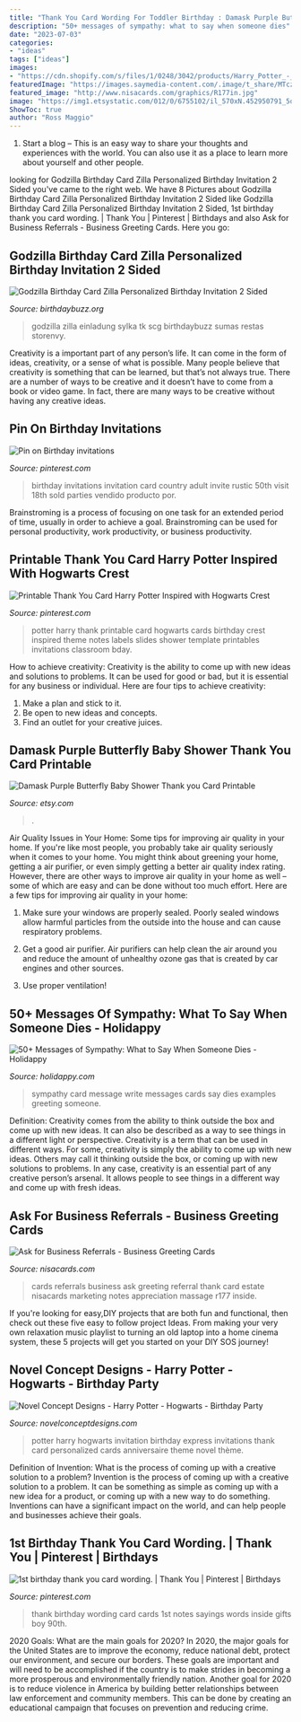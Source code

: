 ```yaml
---
title: "Thank You Card Wording For Toddler Birthday : Damask Purple Butterfly Baby Shower Thank You Card Printable"
description: "50+ messages of sympathy: what to say when someone dies"
date: "2023-07-03"
categories:
- "ideas"
tags: ["ideas"]
images:
- "https://cdn.shopify.com/s/files/1/0248/3042/products/Harry_Potter_-_Hogwarts_TicketPROMO_75f337d6-9381-4d36-9da9-cf897c676896_1024x1024.jpg?v=1530203029"
featuredImage: "https://images.saymedia-content.com/.image/t_share/MTczODk1MzM3MzAyMzAzODA4/what-to-write-in-a-sympathy-card-sympathy-card-message-examples.jpg"
featured_image: "http://www.nisacards.com/graphics/R177in.jpg"
image: "https://img1.etsystatic.com/012/0/6755102/il_570xN.452950791_5qeo.jpg"
ShowToc: true
author: "Ross Maggio"
---
```



1. Start a blog – This is an easy way to share your thoughts and experiences with the world. You can also use it as a place to learn more about yourself and other people.

	

		
looking for Godzilla Birthday Card Zilla Personalized Birthday Invitation 2 Sided you've came to the right web. We have 8 Pictures about Godzilla Birthday Card Zilla Personalized Birthday Invitation 2 Sided like Godzilla Birthday Card Zilla Personalized Birthday Invitation 2 Sided, 1st birthday thank you card wording. | Thank You | Pinterest | Birthdays and also Ask for Business Referrals - Business Greeting Cards. Here you go:
		
    
## Godzilla Birthday Card Zilla Personalized Birthday Invitation 2 Sided

<img loading=lazy src="https://www.birthdaybuzz.org/wp-content/uploads/2019/01/godzilla-birthday-card-zilla-personalized-birthday-invitation-2-sided-birthday-of-godzilla-birthday-card.jpg" onerror="this.onerror=null;this.src='https://tse3.mm.bing.net/th?id=OIP.-K-6K8ymUF3kaVVWi45algHaKO&amp;pid=15.1';" alt="Godzilla Birthday Card Zilla Personalized Birthday Invitation 2 Sided">

_Source: birthdaybuzz.org_

>godzilla zilla einladung sylka tk scg birthdaybuzz sumas restas storenvy. 

	

Creativity is a important part of any person’s life. It can come in the form of ideas, creativity, or a sense of what is possible. Many people believe that creativity is something that can be learned, but that’s not always true. There are a number of ways to be creative and it doesn’t have to come from a book or video game. In fact, there are many ways to be creative without having any creative ideas.

    
## Pin On Birthday Invitations

<img loading=lazy src="https://i.pinimg.com/originals/37/0b/69/370b69d87bec2d2c18237d1b639cc673.jpg" onerror="this.onerror=null;this.src='https://tse1.mm.bing.net/th?id=OIP.3fwyBCwa5xP2UR6zhHlsCgHaKX&amp;pid=15.1';" alt="Pin on Birthday invitations">

_Source: pinterest.com_

>birthday invitations invitation card country adult invite rustic 50th visit 18th sold parties vendido producto por. 

	

Brainstroming is a process of focusing on one task for an extended period of time, usually in order to achieve a goal. Brainstroming can be used for personal productivity, work productivity, or business productivity.

    
## Printable Thank You Card Harry Potter Inspired With Hogwarts Crest

<img loading=lazy src="https://i.pinimg.com/736x/95/75/25/957525181503961fd8aea70db0e356dc--printable-thank-you-cards-thank-you-notes.jpg" onerror="this.onerror=null;this.src='https://tse3.mm.bing.net/th?id=OIP.5c5SBCpO6wmqYf9zQNDIrQHaJQ&amp;pid=15.1';" alt="Printable Thank You Card Harry Potter Inspired with Hogwarts Crest">

_Source: pinterest.com_

>potter harry thank printable card hogwarts cards birthday crest inspired theme notes labels slides shower template printables invitations classroom bday. 

	

How to achieve creativity:
Creativity is the ability to come up with new ideas and solutions to problems. It can be used for good or bad, but it is essential for any business or individual. Here are four tips to achieve creativity:
1. Make a plan and stick to it.
2. Be open to new ideas and concepts.
3. Find an outlet for your creative juices.

    
## Damask Purple Butterfly Baby Shower Thank You Card Printable

<img loading=lazy src="https://img1.etsystatic.com/012/0/6755102/il_570xN.452950791_5qeo.jpg" onerror="this.onerror=null;this.src='https://tse4.mm.bing.net/th?id=OIP.1tF6nEJb4zPLfGeNo5XH7wHaE8&amp;pid=15.1';" alt="Damask Purple Butterfly Baby Shower Thank you Card Printable">

_Source: etsy.com_

>. 

	

Air Quality Issues in Your Home: Some tips for improving air quality in your home.
If you're like most people, you probably take air quality seriously when it comes to your home. You might think about greening your home, getting a air purifier, or even simply getting a better air quality index rating. However, there are other ways to improve air quality in your home as well – some of which are easy and can be done without too much effort. Here are a few tips for improving air quality in your home: 
1) Make sure your windows are properly sealed. Poorly sealed windows allow harmful particles from the outside into the house and can cause respiratory problems.

2) Get a good air purifier. Air purifiers can help clean the air around you and reduce the amount of unhealthy ozone gas that is created by car engines and other sources.

3) Use proper ventilation!

    
## 50+ Messages Of Sympathy: What To Say When Someone Dies - Holidappy

<img loading=lazy src="https://images.saymedia-content.com/.image/t_share/MTczODk1MzM3MzAyMzAzODA4/what-to-write-in-a-sympathy-card-sympathy-card-message-examples.jpg" onerror="this.onerror=null;this.src='https://tse1.mm.bing.net/th?id=OIP.xvpW5owRYHtt1uvaO8vRugHaJ4&amp;pid=15.1';" alt="50+ Messages of Sympathy: What to Say When Someone Dies - Holidappy">

_Source: holidappy.com_

>sympathy card message write messages cards say dies examples greeting someone. 

	

Definition: Creativity comes from the ability to think outside the box and come up with new ideas. It can also be described as a way to see things in a different light or perspective.
Creativity is a term that can be used in different ways. For some, creativity is simply the ability to come up with new ideas. Others may call it thinking outside the box, or coming up with new solutions to problems. In any case, creativity is an essential part of any creative person’s arsenal. It allows people to see things in a different way and come up with fresh ideas.

    
## Ask For Business Referrals - Business Greeting Cards

<img loading=lazy src="http://www.nisacards.com/graphics/R177in.jpg" onerror="this.onerror=null;this.src='https://tse2.mm.bing.net/th?id=OIP.t0cxmdwUSZi2nw1EIV0hXwHaKN&amp;pid=15.1';" alt="Ask for Business Referrals - Business Greeting Cards">

_Source: nisacards.com_

>cards referrals business ask greeting referral thank card estate nisacards marketing notes appreciation massage r177 inside. 

	

If you're looking for easy,DIY projects that are both fun and functional, then check out these five easy to follow project Ideas. From making your very own relaxation music playlist to turning an old laptop into a home cinema system, these 5 projects will get you started on your DIY SOS journey!

    
## Novel Concept Designs - Harry Potter - Hogwarts - Birthday Party

<img loading=lazy src="https://cdn.shopify.com/s/files/1/0248/3042/products/Harry_Potter_-_Hogwarts_TicketPROMO_75f337d6-9381-4d36-9da9-cf897c676896_1024x1024.jpg?v=1530203029" onerror="this.onerror=null;this.src='https://tse2.mm.bing.net/th?id=OIP.QuE-UWRErdeakVk-9SBefwHaGs&amp;pid=15.1';" alt="Novel Concept Designs - Harry Potter - Hogwarts - Birthday Party">

_Source: novelconceptdesigns.com_

>potter harry hogwarts invitation birthday express invitations thank card personalized cards anniversaire theme novel thème. 

	

Definition of Invention: What is the process of coming up with a creative solution to a problem?
Invention is the process of coming up with a creative solution to a problem. It can be something as simple as coming up with a new idea for a product, or coming up with a new way to do something. Inventions can have a significant impact on the world, and can help people and businesses achieve their goals.

    
## 1st Birthday Thank You Card Wording. | Thank You | Pinterest | Birthdays

<img loading=lazy src="https://s-media-cache-ak0.pinimg.com/736x/cc/c3/3f/ccc33f308fbd73a4b781c5360db61b63--thank-you-card-wording-special-birthday.jpg" onerror="this.onerror=null;this.src='https://tse4.mm.bing.net/th?id=OIP.SWOuSgcJyC5CZKxcjFqe9AHaFj&amp;pid=15.1';" alt="1st birthday thank you card wording. | Thank You | Pinterest | Birthdays">

_Source: pinterest.com_

>thank birthday wording card cards 1st notes sayings words inside gifts boy 90th. 

	

2020 Goals: What are the main goals for 2020?
In 2020, the major goals for the United States are to improve the economy, reduce national debt, protect our environment, and secure our borders. These goals are important and will need to be accomplished if the country is to make strides in becoming a more prosperous and environmentally friendly nation. Another goal for 2020 is to reduce violence in America by building better relationships between law enforcement and community members. This can be done by creating an educational campaign that focuses on prevention and reducing crime.

